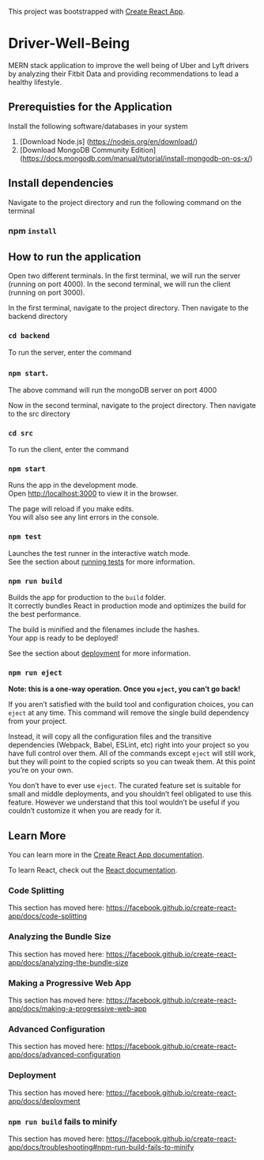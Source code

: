 This project was bootstrapped with [Create React App](https://github.com/facebook/create-react-app).

# Driver-Well-Being

MERN stack application to improve the well being of Uber and Lyft drivers by analyzing their Fitbit Data and providing recommendations to lead a healthy lifestyle. 

## Prerequisties for the Application

Install the following software/databases in your system

1. [Download Node.js] (https://nodejs.org/en/download/)
2. [Download MongoDB Community Edition] (https://docs.mongodb.com/manual/tutorial/install-mongodb-on-os-x/)

## Install dependencies
 
 Navigate to the project directory and run the following command on the terminal
 
### npm `install`
 
## How to run the application

Open two different terminals.
In the first terminal, we will run the server (running on port 4000).
In the second terminal, we will run the client (running on port 3000).

In the first terminal, navigate to the project directory.
Then navigate to the backend directory

### `cd backend`

To run the server, enter the command 

### `npm start`. 

The above command will run the mongoDB server on port 4000

Now in the second terminal, navigate to the project directory.
Then navigate to the src directory

### `cd src`

To run the client, enter the command 

### `npm start`

Runs the app in the development mode.<br />
Open [http://localhost:3000](http://localhost:3000) to view it in the browser.

The page will reload if you make edits.<br />
You will also see any lint errors in the console.

### `npm test`

Launches the test runner in the interactive watch mode.<br />
See the section about [running tests](https://facebook.github.io/create-react-app/docs/running-tests) for more information.

### `npm run build`

Builds the app for production to the `build` folder.<br />
It correctly bundles React in production mode and optimizes the build for the best performance.

The build is minified and the filenames include the hashes.<br />
Your app is ready to be deployed!

See the section about [deployment](https://facebook.github.io/create-react-app/docs/deployment) for more information.

### `npm run eject`

**Note: this is a one-way operation. Once you `eject`, you can’t go back!**

If you aren’t satisfied with the build tool and configuration choices, you can `eject` at any time. This command will remove the single build dependency from your project.

Instead, it will copy all the configuration files and the transitive dependencies (Webpack, Babel, ESLint, etc) right into your project so you have full control over them. All of the commands except `eject` will still work, but they will point to the copied scripts so you can tweak them. At this point you’re on your own.

You don’t have to ever use `eject`. The curated feature set is suitable for small and middle deployments, and you shouldn’t feel obligated to use this feature. However we understand that this tool wouldn’t be useful if you couldn’t customize it when you are ready for it.

## Learn More

You can learn more in the [Create React App documentation](https://facebook.github.io/create-react-app/docs/getting-started).

To learn React, check out the [React documentation](https://reactjs.org/).

### Code Splitting

This section has moved here: https://facebook.github.io/create-react-app/docs/code-splitting

### Analyzing the Bundle Size

This section has moved here: https://facebook.github.io/create-react-app/docs/analyzing-the-bundle-size

### Making a Progressive Web App

This section has moved here: https://facebook.github.io/create-react-app/docs/making-a-progressive-web-app

### Advanced Configuration

This section has moved here: https://facebook.github.io/create-react-app/docs/advanced-configuration

### Deployment

This section has moved here: https://facebook.github.io/create-react-app/docs/deployment

### `npm run build` fails to minify

This section has moved here: https://facebook.github.io/create-react-app/docs/troubleshooting#npm-run-build-fails-to-minify
